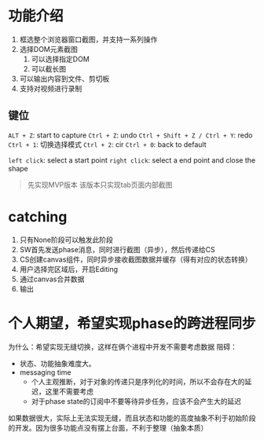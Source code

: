 # 功能介绍

1. 框选整个浏览器窗口截图，并支持一系列操作
2. 选择DOM元素截图
   1. 可以选择指定DOM
   2. 可以截长图
3. 可以输出内容到文件、剪切板
4. 支持对视频进行录制
## 键位

`ALT + Z`: start to capture
`Ctrl + Z`: undo
`Ctrl + Shift + Z / Ctrl + Y`: redo
`Ctrl + 1`: 切换选择模式
`Ctrl + 2`: cir
`Ctrl + 0`: back to default

`left click`: select a start point
`right click`: select a end point and close the shape

> 先实现MVP版本
> 该版本只实现tab页面内部截图
# catching

1. 只有None阶段可以触发此阶段
2. SW首先发送phase消息，同时进行截图（异步），然后传递给CS
3. CS创建canvas组件，同时异步接收截图数据并缓存（得有对应的状态转换）
4. 用户选择完区域后，开启Editing
5. 通过canvas合并数据
6. 输出

# 个人期望，希望实现phase的跨进程同步

为什么：希望实现无缝切换，这样在俩个进程中开发不需要考虑数据
阻碍：
- 状态、功能抽象难度大。
- messaging time
  - 个人主观推断，对于对象的传递只是序列化的时间，所以不会存在大的延迟，这里不需要考虑
  - 对于phase state的订阅中不要等待异步任务，应该不会产生大的延迟

如果数据很大，实际上无法实现无缝，而且状态和功能的高度抽象不利于初始阶段的开发。因为很多功能点没有摆上台面，不利于整理（抽象本质）